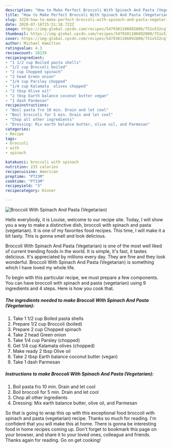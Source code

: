 ```yaml
---
description: "How to Make Perfect Broccoli With Spinach And Pasta (Vegetarian)"
title: "How to Make Perfect Broccoli With Spinach And Pasta (Vegetarian)"
slug: 3229-how-to-make-perfect-broccoli-with-spinach-and-pasta-vegetarian
date: 2020-07-16T15:51:18.722Z
image: https://img-global.cpcdn.com/recipes/5479301106892800/751x532cq70/broccoli-with-spinach-and-pasta-vegetarian-recipe-main-photo.jpg
thumbnail: https://img-global.cpcdn.com/recipes/5479301106892800/751x532cq70/broccoli-with-spinach-and-pasta-vegetarian-recipe-main-photo.jpg
cover: https://img-global.cpcdn.com/recipes/5479301106892800/751x532cq70/broccoli-with-spinach-and-pasta-vegetarian-recipe-main-photo.jpg
author: Michael Hamilton
ratingvalue: 4.3
reviewcount: 28139
recipeingredient:
- "1 1/2 cup Boiled pasta shells"
- "1/2 cup Broccoli boiled"
- "2 cup Chopped spinach"
- "2 head Green onion"
- "1/4 cup Parsley chopped"
- "1/4 cup Kalamata  olives chopped"
- "2 tbsp Olive oil"
- "2 tbsp Earth balance coconut butter vegan"
- "1 dash Parmesan"
recipeinstructions:
- "Boil pasta fro 10 min. Drain and let cool"
- "Boil broccoli for 5 min. Drain and let cool"
- "Chop all other ingredients"
- "Dressing: Mix earth balance butter, olive oil, and Parmesan"
categories:
- Recipe
tags:
- broccoli
- with
- spinach

katakunci: broccoli with spinach 
nutrition: 233 calories
recipecuisine: American
preptime: "PT23M"
cooktime: "PT33M"
recipeyield: "3"
recipecategory: Dinner

---
```



![Broccoli With Spinach And Pasta (Vegetarian)](https://img-global.cpcdn.com/recipes/5479301106892800/751x532cq70/broccoli-with-spinach-and-pasta-vegetarian-recipe-main-photo.jpg)

Hello everybody, it is Louise, welcome to our recipe site. Today, I will show you a way to make a distinctive dish, broccoli with spinach and pasta (vegetarian). It is one of my favorites food recipes. This time, I will make it a bit tasty. This is gonna smell and look delicious.



Broccoli With Spinach And Pasta (Vegetarian) is one of the most well liked of current trending foods in the world. It is simple, it's fast, it tastes delicious. It's appreciated by millions every day. They are fine and they look wonderful. Broccoli With Spinach And Pasta (Vegetarian) is something which I have loved my whole life.


To begin with this particular recipe, we must prepare a few components. You can have broccoli with spinach and pasta (vegetarian) using 9 ingredients and 4 steps. Here is how you cook that.

<!--inarticleads1-->

##### The ingredients needed to make Broccoli With Spinach And Pasta (Vegetarian):

1. Take 1 1/2 cup Boiled pasta shells
1. Prepare 1/2 cup Broccoli (boiled)
1. Prepare 2 cup Chopped spinach
1. Take 2 head Green onion
1. Take 1/4 cup Parsley (chopped)
1. Get 1/4 cup Kalamata  olives (chopped)
1. Make ready 2 tbsp Olive oil
1. Take 2 tbsp Earth balance coconut butter (vegan)
1. Take 1 dash Parmesan




<!--inarticleads2-->

##### Instructions to make Broccoli With Spinach And Pasta (Vegetarian):

1. Boil pasta fro 10 min. Drain and let cool
1. Boil broccoli for 5 min. Drain and let cool
1. Chop all other ingredients
1. Dressing: Mix earth balance butter, olive oil, and Parmesan




So that is going to wrap this up with this exceptional food broccoli with spinach and pasta (vegetarian) recipe. Thanks so much for reading. I'm confident that you will make this at home. There is gonna be interesting food in home recipes coming up. Don't forget to bookmark this page on your browser, and share it to your loved ones, colleague and friends. Thanks again for reading. Go on get cooking!
